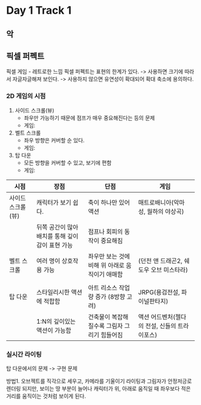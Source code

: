 # Day 1 Track 1
## 악

## 픽셀 퍼펙트
픽셀 게임 - 레트로한 느낌
픽셀 퍼펙트는 표현의 한계가 있다.
-> 사용하면 크기에 따라서 자글자글해져 보인다.
-> 사용하지 않으면 유연성이 확대되어 확대 축소에 용의하다.

### 2D 게임의 시점

1. 사이드 스크롤(뷰)
    - 좌우만 가능하기 때문에 점프가 매우 중요해진다는 등의 문제
    - 게임: 
2. 벨트 스크롤
    - 좌우 방향은 커버할 순 있다.
    - 게임: 
3. 탑 다운
    - 모든 방향을 커버할 수 있고, 보기에 편함
    - 게임:

|시점|장점|단점|게임|
|---|----|----|---|
|사이드 스크롤(뷰)|캐릭터가 보기 쉽다.|축이 하나만 있어 액션|매트로배니아(악마성, 월하의 야상곡)|
||뒤쪽 공간이 많아 배치를 통해 깊이감이 표현 가능|점프나 회피의 동작이 중요해짐||
|벨트 스크롤|여러 명이 상호작용 가능|좌우만 보는 것에 비해 위 아래로 움직이기 애매함|(던전 앤 드래곤2, 쉐도우 오브 미스타라)|
|||||
|탑 다운|스타일리시한 액션에 적합함|아트 리소스 작업량 증가 (8방향 고려)|JRPG(용검전설, 파이널판타지)|
||1:N의 깊이있는 액션이 가능함|건축물이 복잡해 질수록 그림자 그리기 힘들어짐|액션 어드벤처(젤다의 전설, 신들의 트라이포스)|

### 실시간 라이팅

탑 다운에서의 문제 -> 구현 문제

방법1. 오브젝트를 직각으로 세우고, 카메라를 기울이기
라이팅과 그림자가 안정저긍로 렌더링 되지만, 보이는 땅 부분이 늘어나 캐릭터가 위, 아래로 움직일 때 좌우보다 적은 거리를 움직이는 것처럼 보이게 된다.
